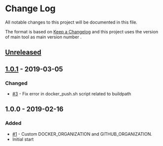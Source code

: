 # Change Log
All notable changes to this project will be documented in this file.

The format is based on [Keep a Changelog](http://keepachangelog.com/)
and this project uses the version of main tool as main version number .

## [Unreleased]
## [1.0.1] - 2019-03-05

### Changed
- [#3] - Fix error in docker_push.sh script related to buildpath

## 1.0.0 - 2019-02-16
### Added
- [#1] - Custom DOCKER_ORGANIZATION and GITHUB_ORGANIZATION.
- Initial start

[#3]: https://github.com/philips-software/docker-ci-scripts/issues/3
[#1]: https://github.com/philips-software/docker-ci-scripts/issues/1

[Unreleased]: https://github.com/philips-software/docker-ci-scripts/compare/1.0.1...HEAD
[1.0.1]: https://github.com/philips-software/docker-ci-scripts/compare/1.0.0...1.0.1

